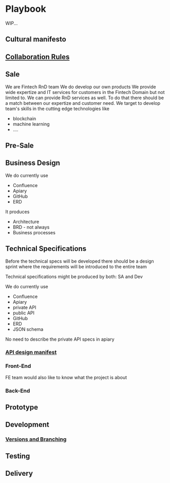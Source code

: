 # Playbook
WIP...
## Cultural manifesto

## [Collaboration Rules](https://github.com/edenlabllc/playbook/blob/master/collaboration_rules.md)

## Sale
We are Fintech RnD team
We do develop our own products
We provide wide expertize and IT services for customers in the Fintech Domain but not limited to.
We can provide RnD services as well. To do that there should be a match between our expertize and customer need. 
We target to develop team's skills in the cutting edge technologies like
 * blockchain
 * machine learning
 * ....

## Pre-Sale

## Business Design
We do currently use
* Confluence
* Apiary
* GitHub
* ERD

It produces
* Architecture
* BRD - not always
* Business processes

## Technical Specifications
Before the technical specs will be developed there should be a design sprint where the requirements will be introduced to the entire team

Technical specifications might be produced by both: SA and Dev

We do currently use
* Confluence
* Apiary
 * private API
 * public API
* GitHub
* ERD
* JSON schema

No need to describe the private API specs in apiary


### [API design manifest](http://docs.apimanifest.apiary.io/#)

### Front-End
FE team would also like to know what the project is about

### Back-End

## Prototype

## Development
### [Versions and Branching](https://github.com/edenlabllc/playbook/blob/master/branching.md)

## Testing

## Delivery




